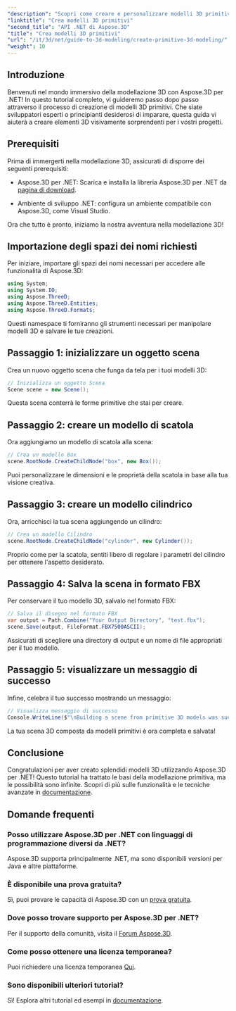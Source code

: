 ```yaml
---
"description": "Scopri come creare e personalizzare modelli 3D primitivi, tra cui scatole e cilindri, e salvarli senza sforzo in formato FBX."
"linktitle": "Crea modelli 3D primitivi"
"second_title": "API .NET di Aspose.3D"
"title": "Crea modelli 3D primitivi"
"url": "/it/3d/net/guide-to-3d-modeling/create-primitive-3d-modeling/"
"weight": 10
---
```


## Introduzione

Benvenuti nel mondo immersivo della modellazione 3D con Aspose.3D per .NET! In questo tutorial completo, vi guideremo passo dopo passo attraverso il processo di creazione di modelli 3D primitivi. Che siate sviluppatori esperti o principianti desiderosi di imparare, questa guida vi aiuterà a creare elementi 3D visivamente sorprendenti per i vostri progetti.

## Prerequisiti

Prima di immergerti nella modellazione 3D, assicurati di disporre dei seguenti prerequisiti:

- Aspose.3D per .NET: Scarica e installa la libreria Aspose.3D per .NET da [pagina di download](https://releases.aspose.com/3d/net/).
  
- Ambiente di sviluppo .NET: configura un ambiente compatibile con Aspose.3D, come Visual Studio.

Ora che tutto è pronto, iniziamo la nostra avventura nella modellazione 3D!

## Importazione degli spazi dei nomi richiesti

Per iniziare, importare gli spazi dei nomi necessari per accedere alle funzionalità di Aspose.3D:

```csharp
using System;
using System.IO;
using Aspose.ThreeD;
using Aspose.ThreeD.Entities;
using Aspose.ThreeD.Formats;
```

Questi namespace ti forniranno gli strumenti necessari per manipolare modelli 3D e salvare le tue creazioni.

## Passaggio 1: inizializzare un oggetto scena

Crea un nuovo oggetto scena che funga da tela per i tuoi modelli 3D:

```csharp
// Inizializza un oggetto Scena
Scene scene = new Scene();
```

Questa scena conterrà le forme primitive che stai per creare.

## Passaggio 2: creare un modello di scatola

Ora aggiungiamo un modello di scatola alla scena:

```csharp
// Crea un modello Box
scene.RootNode.CreateChildNode("box", new Box());
```

Puoi personalizzare le dimensioni e le proprietà della scatola in base alla tua visione creativa.

## Passaggio 3: creare un modello cilindrico

Ora, arricchisci la tua scena aggiungendo un cilindro:

```csharp
// Crea un modello Cilindro
scene.RootNode.CreateChildNode("cylinder", new Cylinder());
```

Proprio come per la scatola, sentiti libero di regolare i parametri del cilindro per ottenere l'aspetto desiderato.

## Passaggio 4: Salva la scena in formato FBX

Per conservare il tuo modello 3D, salvalo nel formato FBX:

```csharp
// Salva il disegno nel formato FBX
var output = Path.Combine("Your Output Directory", "test.fbx");
scene.Save(output, FileFormat.FBX7500ASCII);
```

Assicurati di scegliere una directory di output e un nome di file appropriati per il tuo modello.

## Passaggio 5: visualizzare un messaggio di successo

Infine, celebra il tuo successo mostrando un messaggio:

```csharp
// Visualizza messaggio di successo
Console.WriteLine($"\nBuilding a scene from primitive 3D models was successful.\nFile saved at {output}");
```

La tua scena 3D composta da modelli primitivi è ora completa e salvata!

## Conclusione

Congratulazioni per aver creato splendidi modelli 3D utilizzando Aspose.3D per .NET! Questo tutorial ha trattato le basi della modellazione primitiva, ma le possibilità sono infinite. Scopri di più sulle funzionalità e le tecniche avanzate in [documentazione](https://reference.aspose.com/3d/net/).

## Domande frequenti

### Posso utilizzare Aspose.3D per .NET con linguaggi di programmazione diversi da .NET?

Aspose.3D supporta principalmente .NET, ma sono disponibili versioni per Java e altre piattaforme.

### È disponibile una prova gratuita?

Sì, puoi provare le capacità di Aspose.3D con un [prova gratuita](https://releases.aspose.com/).

### Dove posso trovare supporto per Aspose.3D per .NET?

Per il supporto della comunità, visita il [Forum Aspose.3D](https://forum.aspose.com/c/3d/18).

### Come posso ottenere una licenza temporanea?

Puoi richiedere una licenza temporanea [Qui](https://purchase.conholdate.com/temporary-license/).

### Sono disponibili ulteriori tutorial?

Sì! Esplora altri tutorial ed esempi in [documentazione](https://reference.aspose.com/3d/net/).